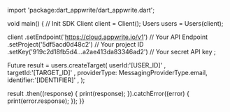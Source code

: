 import 'package:dart_appwrite/dart_appwrite.dart';

void main() { // Init SDK
  Client client = Client();
  Users users = Users(client);

  client
    .setEndpoint('https://cloud.appwrite.io/v1') // Your API Endpoint
    .setProject('5df5acd0d48c2') // Your project ID
    .setKey('919c2d18fb5d4...a2ae413da83346ad2') // Your secret API key
  ;

  Future result = users.createTarget(
    userId:'[USER_ID]' ,
    targetId:'[TARGET_ID]' ,
    providerType: MessagingProviderType.email,
    identifier:'[IDENTIFIER]' ,
  );

  result
    .then((response) {
      print(response);
    }).catchError((error) {
      print(error.response);
  });
}}